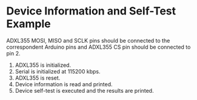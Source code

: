 # Device Information and Self-Test Example

ADXL355 MOSI, MISO and SCLK pins should be connected to the correspondent Arduino pins and ADXL355 CS pin should be connected to pin 2.

1. ADXL355 is initialized.
2. Serial is initialized at 115200 kbps.
3. ADXL355 is reset.
4. Device information is read and printed.
5. Device self-test is executed and the results are printed.
